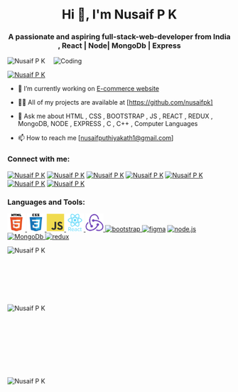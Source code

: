 <h1 align="center">Hi 👋, I'm Nusaif P K</h1>
<h3 align="center">A passionate and aspiring full-stack-web-developer from India , React | Node| MongoDb | Express </h3>
<img align="right" alt="Coding" width="400" src="https://media.tenor.com/rePDfDWO3XoAAAAd/hacking.gif">

<p align="left"> <img src="https://komarev.com/ghpvc/?username=nusaifpk&label=Profile%20views&color=0e75b6&style=flat" alt="Nusaif P K" /> </p>

<p align="left"> <a href="https://www.linkedin.com/in/nusaifpk" target="blank"><img src="https://img.shields.io/twitter/follow/nusaifpk P?logo=linkedin&style=for-the-badge" alt="Nusaif P K" /></a> </p>

- 🔭 I’m currently working on [E-commerce website](https://nusaifpk.github.io/My-Project-ECommerce/) 

- 👨‍💻 All of my projects are available at [https://github.com/nusaifpk]

- 💬 Ask me about  HTML , CSS , BOOTSTRAP , JS , REACT , REDUX  , MongoDB, NODE , EXPRESS , C , C++ , Computer Languages

- 📫 How to reach me  [nusaifputhiyakath1@gmail.com]

<h3 align="left">Connect with me:</h3>
<p align="left">
<!-- <a href="https://codepen.io/AjmalOP" target="blank"><img align="center" src="https://raw.githubusercontent.com/rahuldkjain/github-profile-readme-generator/master/src/images/icons/Social/codepen.svg" alt="ajmalop" height="30" width="40" /></a> -->
<!-- <a href="https://dev.to/ajmalop" target="blank"><img align="center" src="https://raw.githubusercontent.com/rahuldkjain/github-profile-readme-generator/master/src/images/icons/Social/devto.svg" alt="ajmalop" height="30" width="40" /></a> -->
<a href="" target="blank"><img align="center" src="https://raw.githubusercontent.com/rahuldkjain/github-profile-readme-generator/master/src/images/icons/Social/twitter.svg" alt="Nusaif P K" height="30" width="40" /></a>
<a href="https://www.linkedin.com/in/nusaifpk/" target="blank"><img align="center" src="https://raw.githubusercontent.com/rahuldkjain/github-profile-readme-generator/master/src/images/icons/Social/linked-in-alt.svg" alt="Nusaif P K" height="30" width="40" /></a>
<a href="https://stackoverflow.com/users/24105105/nusaif-p-k" target="blank"><img align="center" src="https://raw.githubusercontent.com/rahuldkjain/github-profile-readme-generator/master/src/images/icons/Social/stack-overflow.svg" alt="Nusaif P K" height="30" width="40" /></a>
<a href="https://codesandbox.io/u/nusaifpk" target="blank"><img align="center" src="https://raw.githubusercontent.com/rahuldkjain/github-profile-readme-generator/master/src/images/icons/Social/codesandbox.svg" alt="Nusaif P K" height="30" width="40" /></a>
<a href="https://www.facebook.com/nusaifpk/" target="blank"><img align="center" src="https://raw.githubusercontent.com/rahuldkjain/github-profile-readme-generator/master/src/images/icons/Social/facebook.svg" alt="Nusaif P K" height="30" width="40" /></a>
<a href="https://www.instagram.com/nu__saif___?igsh=MWhtaWExaHg1Zml4Zw==" target="blank"><img align="center" src="https://raw.githubusercontent.com/rahuldkjain/github-profile-readme-generator/master/src/images/icons/Social/instagram.svg" alt="Nusaif P K" height="30" width="40" /></a>
<a href="https://leetcode.com/nusaifpk/" target="blank"><img align="center" src="https://raw.githubusercontent.com/rahuldkjain/github-profile-readme-generator/master/src/images/icons/Social/leet-code.svg" alt="Nusaif P K" height="30" width="40" /></a>
<!-- <a href="https://discord.gg/ajmal_op" target="blank"><img align="center" src="https://raw.githubusercontent.com/rahuldkjain/github-profile-readme-generator/master/src/images/icons/Social/discord.svg" alt="ajmalop" height="30" width="40" /></a> -->
</p>

<h3 align="left">Languages and Tools:</h3>
<p align="left"><a href="https://www.w3.org/html/" target="_blank" rel="noreferrer"> <img src="https://raw.githubusercontent.com/devicons/devicon/master/icons/html5/html5-original-wordmark.svg" alt="html5" width="40" height="40"/> </a><a href="https://www.w3schools.com/css/" target="_blank" rel="noreferrer"> <img src="https://raw.githubusercontent.com/devicons/devicon/master/icons/css3/css3-original-wordmark.svg" alt="css3" width="40" height="40"/> </a><a href="https://developer.mozilla.org/en-US/docs/Web/JavaScript" target="_blank" rel="noreferrer"> <img src="https://raw.githubusercontent.com/devicons/devicon/master/icons/javascript/javascript-original.svg" alt="javascript" width="40" height="40"/> </a> <a href="https://reactjs.org/" target="_blank" rel="noreferrer"> <img src="https://raw.githubusercontent.com/devicons/devicon/master/icons/react/react-original-wordmark.svg" alt="react" width="40" height="40"/> </a> <a href="https://redux.js.org" target="_blank" rel="noreferrer"> <img src="https://raw.githubusercontent.com/devicons/devicon/master/icons/redux/redux-original.svg" alt="redux" width="40" height="40"/> </a><a href="https://getbootstrap.com" target="_blank" rel="noreferrer"> <img src="https://www.svgrepo.com/show/353498/bootstrap.svg" alt="bootstrap" width="40" height="40"/> </a>  <a href="https://www.figma.com/" target="_blank" rel="noreferrer"> <img src="https://www.vectorlogo.zone/logos/figma/figma-icon.svg" alt="figma" width="40" height="40"/></a>
<a href="https://nodejs.org/en" target="_blank" rel="noreferrer"> <img src="https://seeklogo.com/images/N/nodejs-logo-D26404F360-seeklogo.com.png?v=638179441440000000" alt="node.js" width="40" height="40"/> </a>
<a href="https://www.mongodb.com/cloud/atlas/register" target="_blank" rel="noreferrer"> <img src="https://seeklogo.com/images/M/mongodb-logo-D13D67C930-seeklogo.com.png" alt="MongoDb" width="40" height="40"/> </a>
<a href="https://expressjs.com/" target="_blank" rel="noreferrer"> <img src="https://encrypted-tbn0.gstatic.com/images?q=tbn:ANd9GcQhW-WZ805y-kBNY9VoREEtN4k1xe1df0j8DrCexo-clMuG7Uz_OJZDELHKEmeq8O13hgo&usqp=CAU" alt="redux" width="40" height="40"/> </a>


<p>&nbsp;<img align="left" src="https://github-readme-stats.vercel.app/api/top-langs?username=nusaifpk&show_icons=true&locale=en&layout=compact" alt="Nusaif P K" /></p>
<br><br><br><br><br>
<p>&nbsp;<img align="left" src="https://github-readme-stats.vercel.app/api?username=nusaifpk&show_icons=true&locale=en" alt="Nusaif P K" /></p>
<br><br><br><br><br><br><br>
<p>&nbsp;<img align="left" src="https://github-readme-streak-stats.herokuapp.com/?user=nusaifpk&" alt="Nusaif P K" /></p>
